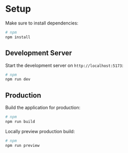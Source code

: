 # Setup

Make sure to install dependencies:

```bash
# npm
npm install
```

## Development Server

Start the development server on `http://localhost:5173`:

```bash
# npm
npm run dev
```

## Production

Build the application for production:

```bash
# npm
npm run build
```

Locally preview production build:

```bash
# npm
npm run preview
```